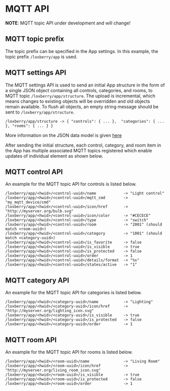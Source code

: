 # MQTT API

**NOTE**: MQTT topic API under development and will change!

## MQTT topic prefix

The topic prefix can be specified in the App settings. In this example, the topic prefix `/loxberry/app` is used.

## MQTT settings API

The MQTT settings API is used to send an initial App structure in the form of a single JSON object containing all controls, categories, and rooms, to  MQTT topic `/loxberry/app/structure`. The upload is incremental, which means changes to existing objects will be overridden and old objects remain available. To flush all objects, an empty string message should be sent to `/loxberry/app/structure`.

```
/loxberry/app/structure -> { "controls": { ... },  "categories": { ... }, "rooms": { ... } }
```

More information on the JSON data model is given [here](https://github.com/nufke/loxberrypwa/wiki/JSON-data-model)

After sending the initial structure, each control, category, and room item in the App has multiple associated MQTT topics registered which enable updates of individual element as shown below.

## MQTT control API

An example for the MQTT topic API for controls is listed below.

```
/loxberry/app/<hwid>/<control-uuid>/name            -> "Light control"
/loxberry/app/<hwid>/<control-uuid>/mqtt_cmd        -> "my_mqtt_device/cmd"
/loxberry/app/<hwid>/<control-uuid>/icon/href       -> "http://myserver.org/bulb.svg"
/loxberry/app/<hwid>/<control-uuid>/icon/color      -> "#CECECE"
/loxberry/app/<hwid>/<control-uuid>/type            -> "switch"
/loxberry/app/<hwid>/<control-uuid>/room            -> "2001" (should match <room-uuid>)
/loxberry/app/<hwid>/<control-uuid>/category        -> "1001" (should match <category-uuid>)
/loxberry/app/<hwid>/<control-uuid>/is_favorite     -> false
/loxberry/app/<hwid>/<control-uuid>/is_visible      -> true
/loxberry/app/<hwid>/<control-uuid>/is_protected    -> false
/loxberry/app/<hwid>/<control-uuid>/order           -> 1
/loxberry/app/<hwid>/<control-uuid>/details/format  -> "%s"
/loxberry/app/<hwid>/<control-uuid>/states/active   -> "1"

```

## MQTT category API

An example for the MQTT topic API for categories is listed below.

```
/loxberry/app/<hwid>/<category-uuid>/name           -> "Lighting"
/loxberry/app/<hwid>/<category-uuid>/icon/href      -> "http://myserver.org/lighting_icon.svg"
/loxberry/app/<hwid>/<category-uuid>/is_visible     -> true
/loxberry/app/<hwid>/<category-uuid>/is_protected   -> false
/loxberry/app/<hwid>/<category-uuid>/order          -> 1
```

## MQTT room API

An example for the MQTT topic API for rooms is listed below.

```
/loxberry/app/<hwid>/<room-uuid>/name               -> "Living Room"
/loxberry/app/<hwid>/<room-uuid>/icon/href          -> "http://myserver.org/living_room_icon.svg"
/loxberry/app/<hwid>/<room-uuid>/is_visible         -> true
/loxberry/app/<hwid>/<room-uuid>/is_protected       -> false
/loxberry/app/<hwid>/<room-uuid>/order              -> 1
```

